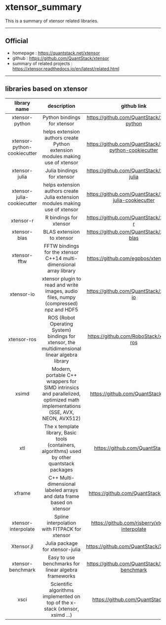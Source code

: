 # xtensor_summary
This is a summary of xtensor related libraries.

---

## Official

- homepage : https://quantstack.net/xtensor
- github : https://github.com/QuantStack/xtensor
- summary of related projects : https://xtensor.readthedocs.io/en/latest/related.html
---

## libraries based on xtensor

| library name | description | github link |
|:------------:|:-----------:|:-----------:|
| xtensor-python | Python bindings for xtensor | https://github.com/QuantStack/xtensor-python |
| xtensor-python-cookiecutter | helps extension authors create Python extension modules making use of xtensor | https://github.com/QuantStack/xtensor-python-cookiecutter |
| xtensor-julia | Julia bindings for xtensor | https://github.com/QuantStack/xtensor-julia |
| xtensor-julia-cookiecutter | helps extension authors create Julia extension modules making use of xtensor | https://github.com/QuantStack/xtensor-julia-cookiecutter |
| xtensor-r | R bindings for xtensor | https://github.com/QuantStack/xtensor-r |
| xtensor-blas | BLAS extension to xtensor | https://github.com/QuantStack/xtensor-blas |
| xtensor-fftw | FFTW bindings for the xtensor C++14 multi-dimensional array library | https://github.com/egpbos/xtensor-fftw |
| xtensor-io | xtensor plugin to read and write images, audio files, numpy (compressed) npz and HDF5 | https://github.com/QuantStack/xtensor-io |
| xtensor-ros | ROS (Robot Operating System) bindings for xtensor, the multidimensional linear algebra library | https://github.com/RoboStack/xtensor-ros |
| xsimd | Modern, portable C++ wrappers for SIMD intrinsics and parallelized, optimized math implementations (SSE, AVX, NEON, AVX512) | https://github.com/QuantStack/xsimd |
| xtl | The x template library, Basic tools (containers, algorithms) used by other quantstack packages | https://github.com/QuantStack/xtl |
| xframe | C++ Multi-dimensional labeled arrays and data frame based on xtensor | https://github.com/QuantStack/xframe |
| xtensor-interpolate | Spline interpolation with FITPACK for xtensor | https://github.com/rjsberry/xtensor-interpolate |
| Xtensor.jl | Julia package for xtensor-julia | https://github.com/QuantStack/Xtensor.jl |
| xtensor-benchmark | Easy to use benchmarks for linear algebra frameworks | https://github.com/QuantStack/xtensor-benchmark |
| xsci | Scientific algorithms implemented on top of the x-stack (xtensor, xsimd ...) | https://github.com/QuantStack/xsci |

